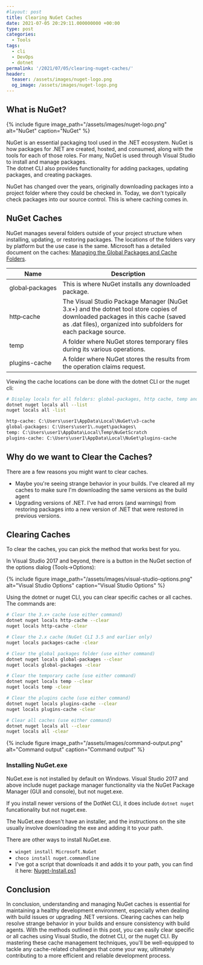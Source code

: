 ```yaml
---
#layout: post
title: Clearing NuGet Caches
date: 2021-07-05 20:29:11.000000000 +00:00
type: post
categories:
  - Tools
tags:
  - cli
  - DevOps
  - dotnet
permalink: '/2021/07/05/clearing-nuget-caches/'
header:
  teaser: /assets/images/nuget-logo.png
  og_image: /assets/images/nuget-logo.png
---
```


## What is NuGet?

{% include figure image_path="/assets/images/nuget-logo.png" alt="NuGet" caption="NuGet" %}

NuGet is an essential packaging tool used in the .NET ecosystem. NuGet is how packages for .NET are created, hosted, and consumed, along with the tools for each of those roles. For many, NuGet is used through Visual Studio to install and manage packages.  
The dotnet CLI also provides functionality for adding packages, updating packages, and creating packages.

NuGet has changed over the years, originally downloading packages into a project folder where they could be checked in. Today, we don't typically check packages into our source control. This is where caching comes in.

## NuGet Caches

NuGet manages several folders outside of your project structure when installing, updating, or restoring packages. The locations of the folders vary by platform but the use case is the same. Microsoft has a detailed document on the caches: [Managing the Global Packages and Cache Folders](https://docs.microsoft.com/en-us/nuget/consume-packages/managing-the-global-packages-and-cache-folders).

| Name            | Description                                                                                                                                                                                    |
| --------------- | ---------------------------------------------------------------------------------------------------------------------------------------------------------------------------------------------- |
| global‑packages | This is where NuGet installs any downloaded package.                                                                                                                                           |
| http‑cache      | The Visual Studio Package Manager (NuGet 3.x+) and the dotnet tool store copies of downloaded packages in this cache (saved as .dat files), organized into subfolders for each package source. |
| temp            | A folder where NuGet stores temporary files during its various operations.                                                                                                                     |
| plugins-cache   | A folder where NuGet stores the results from the operation claims request.                                                                                                                     |

Viewing the cache locations can be done with the dotnet CLI or the nuget cli:

```bash
# Display locals for all folders: global-packages, http cache, temp and plugins cache
dotnet nuget locals all --list
nuget locals all -list
```

```cmd
http-cache: C:\Users\user1\AppData\Local\NuGet\v3-cache
global-packages: C:\Users\user1\.nuget\packages\
temp: C:\Users\user1\AppData\Local\Temp\NuGetScratch
plugins-cache: C:\Users\user1\AppData\Local\NuGet\plugins-cache
```

## Why do we want to Clear the Caches?

There are a few reasons you might want to clear caches.

- Maybe you're seeing strange behavior in your builds. I've cleared all my caches to make sure I'm downloading the same versions as the build agent
- Upgrading versions of .NET. I've had errors (and warnings) from restoring packages into a new version of .NET that were restored in previous versions.

## Clearing Caches

To clear the caches, you can pick the method that works best for you.

In Visual Studio 2017 and beyond, there is a button in the NuGet section of the options dialog (Tools->Options):

{% include figure image_path="/assets/images/visual-studio-options.png" alt="Visual Studio Options" caption="Visual Studio Options" %}

Using the dotnet or nuget CLI, you can clear specific caches or all caches. The commands are:

```bash
# Clear the 3.x+ cache (use either command)
dotnet nuget locals http-cache --clear
nuget locals http-cache -clear

# Clear the 2.x cache (NuGet CLI 3.5 and earlier only)
nuget locals packages-cache -clear

# Clear the global packages folder (use either command)
dotnet nuget locals global-packages --clear
nuget locals global-packages -clear

# Clear the temporary cache (use either command)
dotnet nuget locals temp --clear
nuget locals temp -clear

# Clear the plugins cache (use either command)
dotnet nuget locals plugins-cache --clear
nuget locals plugins-cache -clear

# Clear all caches (use either command)
dotnet nuget locals all --clear
nuget locals all -clear
```

{% include figure image_path="/assets/images/command-output.png" alt="Command output" caption="Command output" %}

### Installing NuGet.exe

NuGet.exe is not installed by default on Windows. Visual Studio 2017 and above include nuget package manager functionality via the NuGet Package Manager (GUI and console), but not nuget.exe.

If you install newer versions of the DotNet CLI, it does include `dotnet nuget` funcationality but not nuget.exe.

The NuGet.exe doesn't have an installer, and the instructions on the site usually involve downloading the exe and adding it to your path.

There are other ways to install NuGet.exe.

- `winget install Microsoft.NuGet`
- `choco install nuget.commandline`
- I've got a script that downloads it and adds it to your path, you can find it here: [Nuget-Install.ps1](https://gist.github.com/Codebytes/1ae354e736c88adef5b6f802597e3101)

## Conclusion

In conclusion, understanding and managing NuGet caches is essential for maintaining a healthy development environment, especially when dealing with build issues or upgrading .NET versions. Clearing caches can help resolve strange behavior in your builds and ensure consistency with build agents. With the methods outlined in this post, you can easily clear specific or all caches using Visual Studio, the dotnet CLI, or the nuget CLI. By mastering these cache management techniques, you'll be well-equipped to tackle any cache-related challenges that come your way, ultimately contributing to a more efficient and reliable development process.
